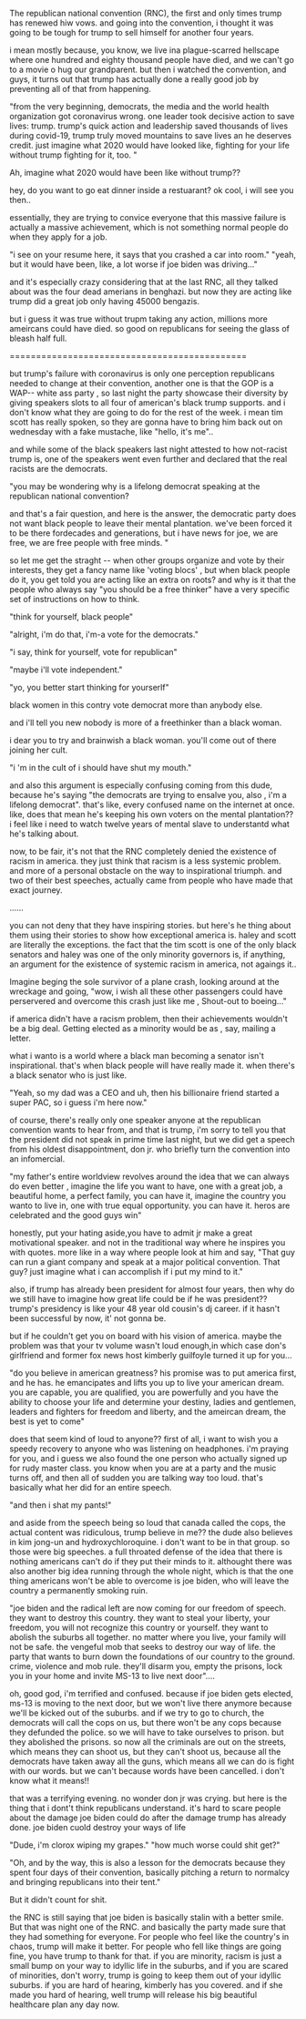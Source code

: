 The republican national convention (RNC),
the first and only times trump has renewed hiw vows. and going into the convention, i thought it was going to be tough for trump to sell himself for another four years.

i mean mostly because, you know, we live ina plague-scarred hellscape where one hundred and eighty thousand people have died, and we can't go to a movie o hug our grandparent. but then i watched the convention, and guys, it turns out that trump has actually done a really good job by preventing all of that from happening.

"from the very beginning, democrats, the media and the world health organization got coronavirus wrong. one leader took decisive action to save lives: trump.  trump's quick action and leadership saved thousands of lives during covid-19, trump truly moved mountains to save lives an he deserves credit. just imagine what 2020 would have looked like, fighting for your life without trump fighting for it, too. "

Ah, imagine what 2020 would have been like without trump??


hey, do you want to go eat dinner inside a restuarant? ok cool, i will see you then..


essentially, they are trying to convice everyone that this massive failure is actually a massive achievement, which is not something normal people do when they apply for a job. 


"i see on your resume here, it says that you crashed a car into room."
"yeah, but it would have been, like, a lot worse if joe biden was driving..."


and it's especially crazy considering that at the last RNC, all they talked about was the four dead amerians in benghazi. but now they are acting like trump did a great job only having 45000 bengazis.

but i guess it was true without trupm taking any action, millions more ameircans could have died. so good on republicans for seeing the glass of bleash half full.

=============================================

but trump's failure with coronavirus is only one perception republicans needed to change at their convention, another one is that the GOP is a WAP-- white ass party , so last night the party showcase their diversity by giving speakers slots to all four of american's black trump supports. and i don't know what they are going to do for the rest of the week. i mean tim scott has really spoken, so they are gonna have to bring him back out on wednesday with a fake mustache, like "hello, it's me"..


and while some of the black speakers last night attested to how not-racist trump is, one of the speakers went even further and declared that the real racists are the democrats. 

"you may be wondering why is a lifelong democrat speaking at the republican national convention? 

and that's a fair question,
and here is the answer, the democratic party does not want black people to leave their mental plantation. we've been forced it to be there fordecades and generations, but i have news for joe, we are free, we are free people with free minds. "


so let me get the straght -- when other groups organize and vote by their interests, they get a fancy name like 'voting blocs' , but when black people do it, you get told you are acting like an extra on roots? and why is it that the people who always say "you should be a free thinker"  have a very specific set of instructions on how to think. 


"think for yourself, black people"

"alright, i'm do that, i'm-a vote for the democrats."

"i say, think for yourself, vote for republican"

"maybe i'll vote independent."

"yo, you better start thinking for yourserlf"

black women in this contry vote democrat more than anybody else.

and i'll tell you new nobody is more of a freethinker than a black woman.

i dear you to try and brainwish a black woman. you'll come out of there joining her cult. 


"i 'm in the cult of i should have shut my mouth."


and also this argument is especially confusing coming from this dude, because he's saying "the democrats are trying to ensalve you, also , i'm a lifelong democrat". that's like, every confused name on the internet at once. like, does that mean he's keeping his own voters on the mental plantation?? i feel like i need to watch  twelve years of mental slave to understantd what he's talking about.

now, to be fair, it's not that the RNC completely denied the existence of racism in america. they just think that racism is a less systemic problem. and more of a personal obstacle on the way to inspirational triumph. and two of their best speeches, actually came from people who have made that exact journey. 

......

you can not deny that they have inspiring stories. but here's he thing about them using their stories to show how exceptional america is. haley and scott are literally the exceptions. the fact that the tim scott is one of the only black senators and haley was one of the only minority governors is, if anything, an argument for the existence of systemic racism in america, not agaings it..

Imagine beging the sole survivor of a plane crash, looking around at the wreckage and going, "wow, i wish all these other passengers could have perservered and overcome this crash just like me , Shout-out to boeing..."

if america didn't have a racism problem, then their achievements wouldn't be a big deal. Getting elected as a minority would be as , say, mailing a letter.

what i wanto is a world where a black man becoming a senator isn't inspirational. that's when black people will have really made it. when there's a black senator who is just like. 

"Yeah, so my dad was a CEO and uh, then his billionaire friend started a super PAC, so i guess i'm here now."


of course, there's really only one speaker anyone at the republican convention wants to hear from, and that is trump, i'm sorry to tell you that the president did not speak in prime time last night, but we did get a speech from his oldest disappointment, don jr. who briefly turn the convention into an infomercial.

"my father's entire worldview revolves around the idea that we can always do even better , imagine the life you want to have, one with a great job, a beautiful home, a perfect family, you can have it, imagine the country you wanto to live in, one with true equal opportunity. you can have it. heros are celebrated and the good guys win"


honestly, put your hating aside,you have to admit jr make a great motivational speaker. and not in the traditional way where he inspires you with quotes. more like in a way where people look at him and say, "That guy can run a giant company and speak at a major political convention. That guy? just imagine what i can accomplish if i put my mind to it."

also, if trump has already been president for almost four years, then why do we still have to imagine how great life could be if he was president?? trump's presidency is like your 48 year old cousin's dj career. if it hasn't been successful by now, it' not gonna be.

but if he couldn't get you on board with his vision of america. maybe the problem was that your tv volume wasn't loud enough,in which case don's girlfriend and former fox news host kimberly guilfoyle turned it up for you...

"do you believe in american greatness? his promise was to put america first, and he has. he emancipates and lifts you up to live your american dream. you are capable, you are qualified, you are powerfully and you have the ability to choose your life and determine your destiny, ladies and gentlemen, leaders and fighters for freedom and liberty, and the ameircan dream, the best is yet to come"


does that seem kind of loud to anyone?? first of all, i want to wish you a speedy recovery to anyone who was listening on headphones. i'm praying for you, and i guess we also found the one person who actually signed up for rudy master class. you know when you are at a party and the music turns off, and then all of sudden you are talking way too loud. that's basically what her did for an entire speech. 

"and then i shat my pants!"

and aside from the speech being so loud that canada called the cops, the actual content was ridiculous, trump believe in me??  the dude also believes in kim jong-un and hydroxychloroquine. i don't want to be in that group. so those were big speeches. a full throated defense of the idea that there is nothing americans can't do if they put their minds to it. althought there was also another big idea running through the whole night, which is that the one thing americans won't be able to overcome is joe biden, who will leave the country a permanently smoking ruin. 


"joe biden and the radical left are now coming for our freedom of speech. they want to destroy this country. they want to steal your liberty,  your freedom, you will not recognize this country  or yourself. they want to abolish the suburbs all together. no matter where you live, your family will not be safe. the vengeful mob that seeks to destroy our way of life. the party that wants to burn down the foundations of our country to the ground. crime, violence and mob rule. they'll disarm you, empty the prisons, lock you in your home and invite MS-13 to live next door"....



oh, good god, i'm terrified and confused.
because if joe biden gets elected, ms-13 is moving to the next door, but we won't live there anymore because we'll be kicked out of the suburbs. and if we try to go to church, the democrats will call the cops on us, but there won't be any cops because they defunded the police. so we will have to take ourselves to prison. but they abolished the prisons. so now all the criminals are out on the streets, which means they can shoot us, but they can't shoot us, because all the democrats have taken away all the guns, which means all we can do is fight with our words. but we can't because words have been cancelled. i don't know what it means!!


that was a terrifying evening. no wonder don jr was crying. but here is the thing that i dont't think republicans understand. it's hard to scare people about the damage joe biden could do after the damage trump has already done. joe biden cuold destroy your ways of life

"Dude, i'm clorox wiping my grapes."
"how much worse could shit get?"

"Oh, and by the way, this is also a lesson for the democrats because they spent four days of their convention, basically pitching a return to normalcy and bringing republicans into their tent."

But it didn't count for shit.

the RNC is still saying that joe biden is basically stalin with a better smile. But that was night one of the RNC. and basically the party made sure that they had something for everyone. For people who feel like the country's in chaos, trump will make it better. For people who fell like things are going fine, you have trump to thank for that. if you are minority, racism is just a small bump on your way to idyllic life in the suburbs, and if you are scared of minorities, don't worry, trump is going to keep them out of your idyllic suburbs. if you are hard of hearing, kimberly has you covered. and if she made you hard of hearing, well trump will release his big beautiful healthcare plan any day now. 




